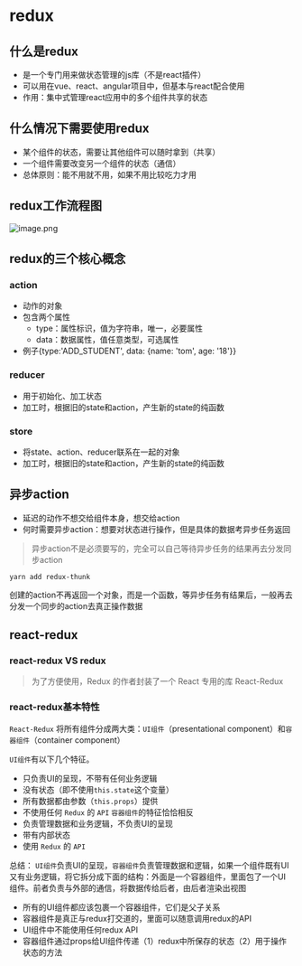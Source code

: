 # redux

## 什么是redux
- 是一个专门用来做状态管理的js库（不是react插件）
- 可以用在vue、react、angular项目中，但基本与react配合使用
- 作用：集中式管理react应用中的多个组件共享的状态

## 什么情况下需要使用redux
- 某个组件的状态，需要让其他组件可以随时拿到（共享）
- 一个组件需要改变另一个组件的状态（通信）
- 总体原则：能不用就不用，如果不用比较吃力才用

## redux工作流程图
![image.png](https://p6-juejin.byteimg.com/tos-cn-i-k3u1fbpfcp/26b98b1864624057838f6b2259c72ba5~tplv-k3u1fbpfcp-watermark.image?)

## redux的三个核心概念
### action
- 动作的对象
- 包含两个属性
    - type：属性标识，值为字符串，唯一，必要属性
    - data：数据属性，值任意类型，可选属性
- 例子{type:'ADD_STUDENT', data: {name: 'tom', age: '18'}}

### reducer
- 用于初始化、加工状态
- 加工时，根据旧的state和action，产生新的state的纯函数

### store
- 将state、action、reducer联系在一起的对象
- 加工时，根据旧的state和action，产生新的state的纯函数

## 异步action
- 延迟的动作不想交给组件本身，想交给action
- 何时需要异步action：想要对状态进行操作，但是具体的数据考异步任务返回
> 异步action不是必须要写的，完全可以自己等待异步任务的结果再去分发同步action
```shell
yarn add redux-thunk
```
创建的action不再返回一个对象，而是一个函数，等异步任务有结果后，一般再去分发一个同步的action去真正操作数据

## react-redux
### react-redux VS redux
> 为了方便使用，Redux 的作者封装了一个 React 专用的库 React-Redux

### react-redux基本特性
`React-Redux` 将所有组件分成两大类：`UI组件`（presentational component）和`容器组件`（container component）

`UI组件`有以下几个特征。
- 只负责UI的呈现，不带有任何业务逻辑
- 没有状态（即不使用`this.state`这个变量）
- 所有数据都由参数（`this.props`）提供
- 不使用任何 `Redux` 的 `API`
`容器组件`的特征恰恰相反
- 负责管理数据和业务逻辑，不负责UI的呈现
- 带有内部状态
- 使用 `Redux` 的 `API`

总结：
`UI组件`负责UI的呈现，`容器组件`负责管理数据和逻辑，如果一个组件既有UI又有业务逻辑，将它拆分成下面的结构：外面是一个容器组件，里面包了一个UI 组件。前者负责与外部的通信，将数据传给后者，由后者渲染出视图


- 所有的UI组件都应该包裹一个容器组件，它们是父子关系
- 容器组件是真正与redux打交道的，里面可以随意调用redux的API
- UI组件中不能使用任何redux API
- 容器组件通过props给UI组件传递（1）redux中所保存的状态（2）用于操作状态的方法
